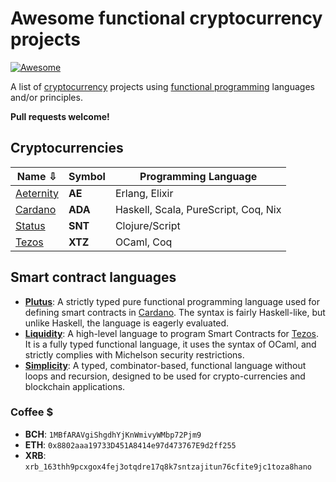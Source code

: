 # Awesome functional cryptocurrency projects

[![Awesome](https://cdn.rawgit.com/sindresorhus/awesome/master/media/badge.svg)](https://github.com/sindresorhus/awesome)

A list of [cryptocurrency](https://en.wikipedia.org/wiki/Cryptocurrency) projects using [functional programming](https://en.wikipedia.org/wiki/Functional_programming) languages and/or principles.

**Pull requests welcome!**

## Cryptocurrencies

Name ⇩         | Symbol  | Programming Language
---------------|---------|----------------------
[Aeternity][1] | **AE**  | Erlang, Elixir
[Cardano][2]   | **ADA** | Haskell, Scala, PureScript, Coq, Nix
[Status][3]    | **SNT** | Clojure/Script
[Tezos][4]     | **XTZ** | OCaml, Coq

[1]: https://www.aeternity.com
[2]: https://www.cardanohub.org/en/home
[3]: https://status.im
[4]: https://www.tezos.com

## Smart contract languages

- [**Plutus**](https://cardanodocs.com/technical/plutus/introduction): A strictly typed pure functional programming language used for defining smart contracts in [Cardano](https://www.cardanohub.org/en/home). The syntax is fairly Haskell-like, but unlike Haskell, the language is eagerly evaluated.
- [**Liquidity**](http://www.liquidity-lang.org): A high-level language to program Smart Contracts for [Tezos](https://www.tezos.com). It is a fully typed functional language, it uses the syntax of OCaml, and strictly complies with Michelson security restrictions.
- [**Simplicity**](https://blockstream.com/simplicity.pdf): A typed, combinator-based, functional language without loops and recursion, designed to be used for crypto-currencies and blockchain applications.

### Coffee $

- **BCH**: `1MBfARAVgiShgdhYjKnWmivyWMbp72Pjm9`
- **ETH**: `0x8802aaa19733D451A8414e97d473767E9d2ff255`
- **XRB**: `xrb_163thh9pcxgox4fej3otqdre17q8k7sntzajitun76cfite9jc1toza8hano`
